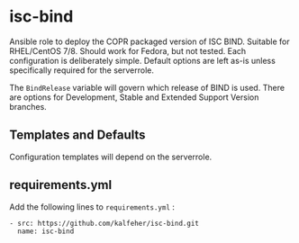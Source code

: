 # isc-bind
Ansible role to deploy the COPR packaged version of ISC BIND. Suitable for RHEL/CentOS 7/8. Should work for Fedora, but not tested. Each configuration is deliberately simple. Default options are left as-is unless specifically required for the serverrole.

The `BindRelease` variable will govern which release of BIND is used. There are options for Development, Stable and Extended Support Version branches.

## Templates and Defaults
Configuration templates will depend on the serverrole.

## requirements.yml
Add the following lines to `requirements.yml` :
~~~
- src: https://github.com/kalfeher/isc-bind.git
  name: isc-bind
~~~
